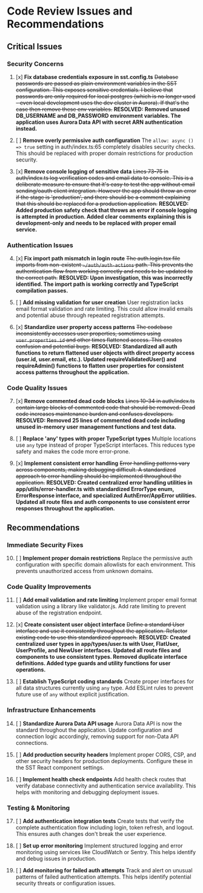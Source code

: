 # Code Review Issues and Recommendations

## Critical Issues

### Security Concerns

1. [x] **Fix database credentials exposure in sst.config.ts**
   ~~Database passwords are passed as plain environment variables in the SST configuration. This exposes sensitive credentials. I believe that passwords are only required for local postgres (which is no longer used - even local development uses the dev cluster in Aurora). If that's the case then remove these env variables.~~ **RESOLVED: Removed unused DB_USERNAME and DB_PASSWORD environment variables. The application uses Aurora Data API with secret ARN authentication instead.**

2. [ ] **Remove overly permissive auth configuration**
   The `allow: async () => true` setting in auth/index.ts:65 completely disables security checks. This should be replaced with proper domain restrictions for production security.

3. [x] **Remove console logging of sensitive data**
   ~~Lines 73-75 in auth/index.ts log verification codes and email data to console. This is a deliberate measure to ensure that it's easy to test the app without email sending/oauth client integration. However the app should throw an error if the stage is 'production', and there should be a comment explaining that this should be replaced for a production application.~~ **RESOLVED: Added production safety check that throws an error if console logging is attempted in production. Added clear comments explaining this is development-only and needs to be replaced with proper email service.**

### Authentication Issues

4. [x] **Fix import path mismatch in login route** 
   ~~The auth.login.tsx file imports from non-existent `~/auth/auth-actions` path. This prevents the authentication flow from working correctly and needs to be updated to the correct path.~~ **RESOLVED: Upon investigation, this was incorrectly identified. The import path is working correctly and TypeScript compilation passes.**

5. [ ] **Add missing validation for user creation**
   User registration lacks email format validation and rate limiting. This could allow invalid emails and potential abuse through repeated registration attempts.

6. [x] **Standardize user property access patterns**
   ~~The codebase inconsistently accesses user properties, sometimes using `user.properties.id` and other times flattened access. This creates confusion and potential bugs.~~ **RESOLVED: Standardized all auth functions to return flattened user objects with direct property access (user.id, user.email, etc.). Updated requireValidatedUser() and requireAdmin() functions to flatten user properties for consistent access patterns throughout the application.**

### Code Quality Issues

7. [x] **Remove commented dead code blocks**
   ~~Lines 10-34 in auth/index.ts contain large blocks of commented code that should be removed. Dead code increases maintenance burden and confuses developers.~~ **RESOLVED: Removed 25 lines of commented dead code including unused in-memory user management functions and test data.**

8. [ ] **Replace 'any' types with proper TypeScript types**
   Multiple locations use `any` type instead of proper TypeScript interfaces. This reduces type safety and makes the code more error-prone.

9. [x] **Implement consistent error handling**
   ~~Error handling patterns vary across components, making debugging difficult. A standardized approach to error handling should be implemented throughout the application.~~ **RESOLVED: Created centralized error handling utilities in app/utils/error-handler.ts with standardized ErrorType enum, ErrorResponse interface, and specialized AuthError/AppError utilities. Updated all route files and auth components to use consistent error responses throughout the application.**

## Recommendations

### Immediate Security Fixes

10. [ ] **Implement proper domain restrictions**
    Replace the permissive auth configuration with specific domain allowlists for each environment. This prevents unauthorized access from unknown domains.

### Code Quality Improvements

11. [ ] **Add email validation and rate limiting**
    Implement proper email format validation using a library like validator.js. Add rate limiting to prevent abuse of the registration endpoint.

12. [x] **Create consistent user object interface**
    ~~Define a standard User interface and use it consistently throughout the application. Refactor existing code to use this standardized approach.~~ **RESOLVED: Created centralized user types in app/types/user.ts with User, FlatUser, UserProfile, and NewUser interfaces. Updated all route files and components to use consistent types. Removed duplicate interface definitions. Added type guards and utility functions for user operations.**

13. [ ] **Establish TypeScript coding standards**
    Create proper interfaces for all data structures currently using `any` type. Add ESLint rules to prevent future use of `any` without explicit justification.

### Infrastructure Enhancements

14. [ ] **Standardize Aurora Data API usage**
    Aurora Data API is now the standard throughout the application. Update configuration and connection logic accordingly, removing support for non-Data API connections.

15. [ ] **Add production security headers**
    Implement proper CORS, CSP, and other security headers for production deployments. Configure these in the SST React component settings.

16. [ ] **Implement health check endpoints**
    Add health check routes that verify database connectivity and authentication service availability. This helps with monitoring and debugging deployment issues.

### Testing & Monitoring

17. [ ] **Add authentication integration tests**
    Create tests that verify the complete authentication flow including login, token refresh, and logout. This ensures auth changes don't break the user experience.

18. [ ] **Set up error monitoring**
    Implement structured logging and error monitoring using services like CloudWatch or Sentry. This helps identify and debug issues in production.

19. [ ] **Add monitoring for failed auth attempts**
    Track and alert on unusual patterns of failed authentication attempts. This helps identify potential security threats or configuration issues.
